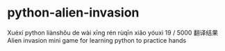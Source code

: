 # python-alien-invasion
Xuéxí python liànshǒu de wài xīng rén rùqīn xiǎo yóuxì 19 / 5000 翻译结果 Alien invasion mini game for learning python to practice hands 
